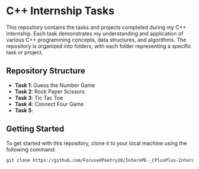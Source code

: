 # C++ Internship Tasks

This repository contains the tasks and projects completed during my C++ internship. Each task demonstrates my understanding and application of various C++ programming concepts, data structures, and algorithms. The repository is organized into folders, with each folder representing a specific task or project.

## Repository Structure

- **Task 1**: Guess the Number Game
- **Task 2**: Rock Paper Scissors
- **Task 3**: Tic Tac Toe
- **Task 4**: Connect Four Game
- **Task 5**:

## Getting Started

To get started with this repository, clone it to your local machine using the following command:

```bash
git clone https://github.com/FocusedPoetry10/InternPE-_CPlusPlus-Internship-Tasks.git

